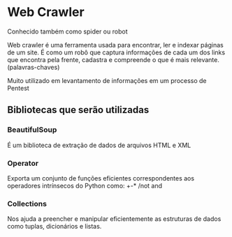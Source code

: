 # Web Crawler
Conhecido também como spider ou robot

Web crawler é uma ferramenta usada para encontrar, ler e indexar páginas de um site. É como um robô que captura informações de cada um dos links que encontra pela frente, cadastra e compreende o que é mais relevante. (palavras-chaves)

Muito utilizado em levantamento de informações em um processo de Pentest

## Bibliotecas que serão utilizadas

### BeautifulSoup
É um biblioteca de extração de dados de arquivos HTML e XML

### Operator
Exporta um conjunto de funções eficientes correspondentes aos operadores intrínsecos do Python como: +-* /not and

### Collections
Nos ajuda a preencher e manipular eficientemente as estruturas de dados como tuplas, dicionários e listas.

